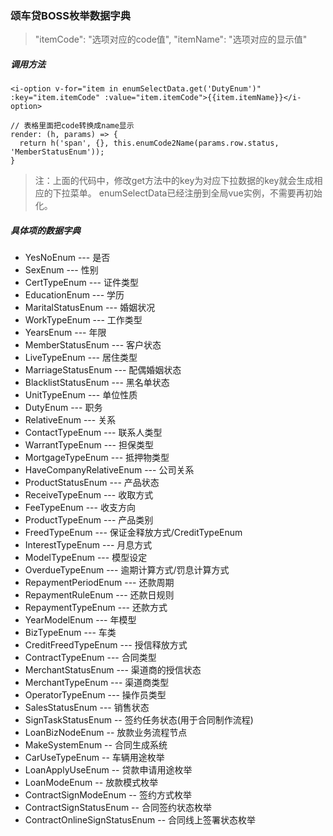 ### 颂车贷BOSS枚举数据字典

> "itemCode": "选项对应的code值", "itemName": "选项对应的显示值"

##### 调用方法

~~~
<i-option v-for="item in enumSelectData.get('DutyEnum')" :key="item.itemCode" :value="item.itemCode">{{item.itemName}}</i-option>

// 表格里面把code转换成name显示
render: (h, params) => {
  return h('span', {}, this.enumCode2Name(params.row.status, 'MemberStatusEnum'));
}
~~~

> 注：上面的代码中，修改get方法中的key为对应下拉数据的key就会生成相应的下拉菜单。 enumSelectData已经注册到全局vue实例，不需要再初始化。

##### 具体项的数据字典

- YesNoEnum --- 是否
- SexEnum   --- 性别
- CertTypeEnum  ---  证件类型
- EducationEnum --- 学历
- MaritalStatusEnum --- 婚姻状况
- WorkTypeEnum --- 工作类型
- YearsEnum --- 年限
- MemberStatusEnum --- 客户状态
- LiveTypeEnum --- 居住类型
- MarriageStatusEnum --- 配偶婚姻状态
- BlacklistStatusEnum --- 黑名单状态
- UnitTypeEnum --- 单位性质
- DutyEnum --- 职务
- RelativeEnum --- 关系
- ContactTypeEnum --- 联系人类型
- WarrantTypeEnum --- 担保类型
- MortgageTypeEnum --- 抵押物类型
- HaveCompanyRelativeEnum --- 公司关系
- ProductStatusEnum --- 产品状态
- ReceiveTypeEnum --- 收取方式
- FeeTypeEnum --- 收支方向
- ProductTypeEnum --- 产品类别
- FreedTypeEnum --- 保证金释放方式/CreditTypeEnum
- InterestTypeEnum --- 月息方式
- ModelTypeEnum --- 模型设定
- OverdueTypeEnum --- 逾期计算方式/罚息计算方式
- RepaymentPeriodEnum --- 还款周期
- RepaymentRuleEnum --- 还款日规则
- RepaymentTypeEnum --- 还款方式
- YearModelEnum --- 年模型
- BizTypeEnum --- 车类
- CreditFreedTypeEnum --- 授信释放方式
- ContractTypeEnum --- 合同类型
- MerchantStatusEnum --- 渠道商的授信状态
- MerchantTypeEnum --- 渠道商类型
- OperatorTypeEnum --- 操作员类型
- SalesStatusEnum --- 销售状态
- SignTaskStatusEnum -- 签约任务状态(用于合同制作流程)
- LoanBizNodeEnum -- 放款业务流程节点
- MakeSystemEnum -- 合同生成系统
- CarUseTypeEnum -- 车辆用途枚举
- LoanApplyUseEnum -- 贷款申请用途枚举
- LoanModeEnum -- 放款模式枚举
- ContractSignModeEnum -- 签约方式枚举
- ContractSignStatusEnum -- 合同签约状态枚举
- ContractOnlineSignStatusEnum -- 合同线上签署状态枚举
